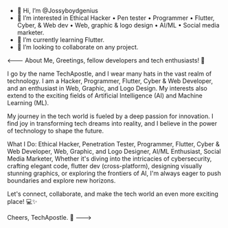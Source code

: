 - 👋 Hi, I’m @Jossyboydgenius
- 👀 I’m interested in Ethical Hacker • Pen tester • Programmer • Flutter, Cyber, & Web dev • Web, graphic & logo design • AI/ML • Social media marketer.
- 🌱 I’m currently learning Flutter.
- 💞️ I’m looking to collaborate on any project.
  
<---
About Me,
Greetings, fellow developers and tech enthusiasts! 👋

I go by the name TechApostle, and I wear many hats in the vast realm of technology. I am a Hacker, Programmer, Flutter, Cyber & Web Developer, and an enthusiast in Web, Graphic, and Logo Design. My interests also extend to the exciting fields of Artificial Intelligence (AI) and Machine Learning (ML).

My journey in the tech world is fueled by a deep passion for innovation. I find joy in transforming tech dreams into reality, and I believe in the power of technology to shape the future.

What I Do:
Ethical Hacker,
Penetration Tester,
Programmer,
Flutter, Cyber & Web Developer,
Web, Graphic, and Logo Designer,
AI/ML Enthusiast,
Social Media Marketer,
Whether it's diving into the intricacies of cybersecurity, crafting elegant code, flutter dev (cross-platform), designing visually stunning graphics, or exploring the frontiers of AI, I'm always eager to push boundaries and explore new horizons.

Let's connect, collaborate, and make the tech world an even more exciting place! 💻✨

Cheers, 
TechApostle. 💯
--->

